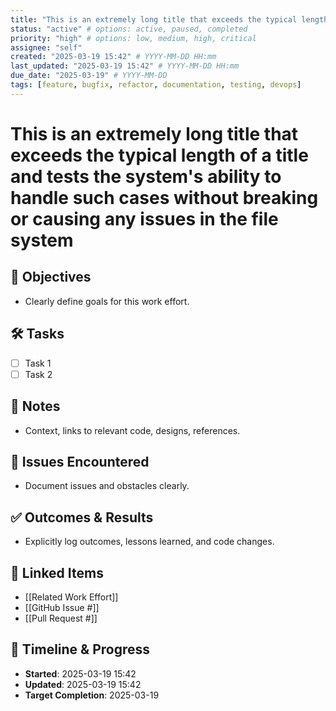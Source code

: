 ```yaml
---
title: "This is an extremely long title that exceeds the typical length of a title and tests the system's ability to handle such cases without breaking or causing any issues in the file system"
status: "active" # options: active, paused, completed
priority: "high" # options: low, medium, high, critical
assignee: "self"
created: "2025-03-19 15:42" # YYYY-MM-DD HH:mm
last_updated: "2025-03-19 15:42" # YYYY-MM-DD HH:mm
due_date: "2025-03-19" # YYYY-MM-DD
tags: [feature, bugfix, refactor, documentation, testing, devops]
---
```


# This is an extremely long title that exceeds the typical length of a title and tests the system's ability to handle such cases without breaking or causing any issues in the file system

## 🚩 Objectives
- Clearly define goals for this work effort.

## 🛠 Tasks
- [ ] Task 1
- [ ] Task 2

## 📝 Notes
- Context, links to relevant code, designs, references.

## 🐞 Issues Encountered
- Document issues and obstacles clearly.

## ✅ Outcomes & Results
- Explicitly log outcomes, lessons learned, and code changes.

## 📌 Linked Items
- [[Related Work Effort]]
- [[GitHub Issue #]]
- [[Pull Request #]]

## 📅 Timeline & Progress
- **Started**: 2025-03-19 15:42
- **Updated**: 2025-03-19 15:42
- **Target Completion**: 2025-03-19
